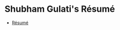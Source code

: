 # Shubham Gulati's Résumé

* [Résumé](https://github.com/iamshgulati/resume/raw/main/ShubhamGulati_Resume.pdf)

<!-- # Shubham Gulati's Cover Letter -->

<!-- * [Cover Letter](https://github.com/iamshgulati/resume/raw/main/ShubhamGulati_Cover_Letter.pdf) -->

<!-- ## Résumé Preview

| Résumé -- Page. 1 |
|:---:|
| [![Résumé](https://raw.githubusercontent.com/iamshgulati/resume/main/images/ShubhamGulati_Resume_Page_1.png)](https://raw.githubusercontent.com/iamshgulati/resume/main/ShubhamGulati_Resume.pdf)  |

| Résumé -- Page. 2 |
|:---:|
| [![Résumé](https://raw.githubusercontent.com/iamshgulati/resume/main/images/ShubhamGulati_Resume_Page_2.png)](https://raw.githubusercontent.com/iamshgulati/resume/main/ShubhamGulati_Resume.pdf)  |

## Cover Letter Preview

| Cover Letter -- Page. 1 |
|:---:|
| [![Résumé](https://raw.githubusercontent.com/iamshgulati/resume/main/images/ShubhamGulati_Cover_Letter.png)](https://raw.githubusercontent.com/iamshgulati/resume/main/ShubhamGulati_Cover_Letter.pdf)  | -->
